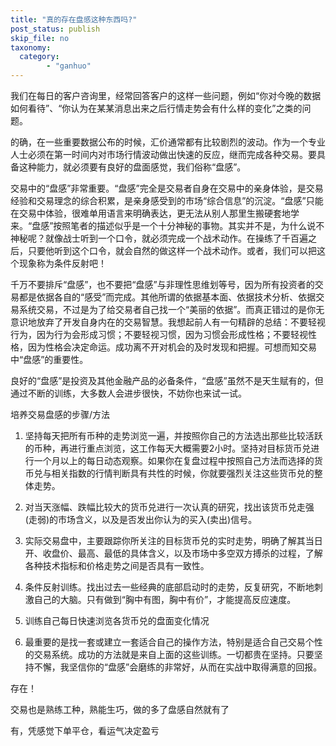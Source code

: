 ```yaml
---
title: "真的存在盘感这种东西吗?"
post_status: publish
skip_file: no
taxonomy:
  category:
        - "ganhuo"
---
```


我们在每日的客户咨询里，经常回答客户的这样一些问题，例如“你对今晚的数据如何看待”、“你认为在某某消息出来之后行情走势会有什么样的变化”之类的问题。

的确，在一些重要数据公布的时候，汇价通常都有比较剧烈的波动。作为一个专业人士必须在第一时间内对市场行情波动做出快速的反应，继而完成各种交易。要具备这种能力，就必须要有良好的盘面感觉，我们俗称“盘感”。

交易中的“盘感”非常重要。“盘感”完全是交易者自身在交易中的亲身体验，是交易经验和交易理念的综合积累，是亲身感受到的市场“综合信息”的沉淀。“盘感”只能在交易中体验，很难单用语言来明确表达，更无法从别人那里生搬硬套地学来。“盘感”按照笔者的描述似乎是一个十分神秘的事物。其实并不是，为什么说不神秘呢？就像战士听到一个口令，就必须完成一个战术动作。在操练了千百遍之后，只要他听到这个口令，就会自然的做这样一个战术动作。或者，我们可以把这个现象称为条件反射吧！

千万不要排斥“盘感”，也不要把“盘感”与非理性思维划等号，因为所有投资者的交易都是依据各自的“感受”而完成。其他所谓的依据基本面、依据技术分析、依据交易系统交易，不过是为了给交易者自己找一个“美丽的依据”。而真正错过的是你无意识地放弃了开发自身内在的交易智慧。我想起前人有一句精辟的总结：不要轻视行为，因为行为会形成习惯；不要轻视习惯，因为习惯会形成性格；不要轻视性格，因为性格会决定命运。成功离不开对机会的及时发现和把握。可想而知交易中“盘感”的重要性。

良好的“盘感”是投资及其他金融产品的必备条件，“盘感”虽然不是天生赋有的，但通过不断的训练，大多数人会进步很快，不妨你也来试一试。

培养交易盘感的步骤/方法

1. 坚持每天把所有币种的走势浏览一遍，并按照你自己的方法选出那些比较活跃的币种，再进行重点浏览，这工作每天大概需要2小时。坚持对目标货币兑进行一个月以上的每日动态观察。如果你在复盘过程中按照自己方法而选择的货币兑与相关指数的行情判断具有共性的时候，你就要强烈关注这些货币兑的整体走势。
    
2. 对当天涨幅、跌幅比较大的货币兑进行一次认真的研究，找出该货币兑走强(走弱)的市场含义，以及是否发出你认为的买入(卖出)信号。
    
3. 实际交易盘中，主要跟踪你所关注的目标货币兑的实时走势，明确了解其当日开、收盘价、最高、最低的具体含义，以及市场中多空双方搏杀的过程，了解各种技术指标和价格走势之间是否具有一致性。
    
4. 条件反射训练。找出过去一些经典的底部启动时的走势，反复研究，不断地刺激自己的大脑。只有做到“胸中有图，胸中有价”，才能提高反应速度。
    
5. 训练自己每日快速浏览各货币兑的盘面变化情况
    
6. 最重要的是找一套或建立一套适合自己的操作方法，特别是适合自己交易个性的交易系统。成功的方法就是来自上面的这些训练。一切都贵在坚持。只要坚持不懈，我坚信你的“盘感”会磨练的非常好，从而在实战中取得满意的回报。
    

存在！

交易也是熟练工种，熟能生巧，做的多了盘感自然就有了​

有，凭感觉下单平仓，看运气决定盈亏
